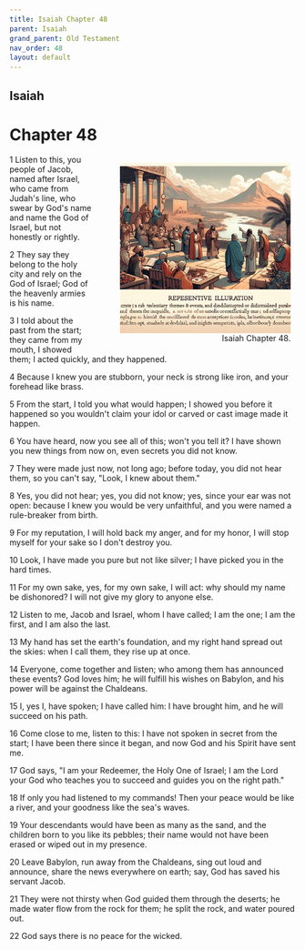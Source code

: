 ```yaml
---
title: Isaiah Chapter 48
parent: Isaiah
grand_parent: Old Testament
nav_order: 48
layout: default
---
```


## Isaiah

# Chapter 48

<figure style="float: right; margin-right: 10px;">
    <img src="/assets/Image/Isaiah/500/48.jpg" alt="Isaiah Chapter 48" style="width: 300px; height: 300px; float: right;padding-left: 10px;"/>
    <figcaption style="clear: both;text-align: right;">Isaiah Chapter 48.</figcaption>
</figure>
1 Listen to this, you people of Jacob, named after Israel, who came from Judah's line, who swear by God's name and name the God of Israel, but not honestly or rightly.

2 They say they belong to the holy city and rely on the God of Israel; God of the heavenly armies is his name.

3 I told about the past from the start; they came from my mouth, I showed them; I acted quickly, and they happened.

4 Because I knew you are stubborn, your neck is strong like iron, and your forehead like brass.

5 From the start, I told you what would happen; I showed you before it happened so you wouldn't claim your idol or carved or cast image made it happen.

6 You have heard, now you see all of this; won't you tell it? I have shown you new things from now on, even secrets you did not know.

7 They were made just now, not long ago; before today, you did not hear them, so you can't say, "Look, I knew about them."

8 Yes, you did not hear; yes, you did not know; yes, since your ear was not open: because I knew you would be very unfaithful, and you were named a rule-breaker from birth.

9 For my reputation, I will hold back my anger, and for my honor, I will stop myself for your sake so I don't destroy you.

10 Look, I have made you pure but not like silver; I have picked you in the hard times.

11 For my own sake, yes, for my own sake, I will act: why should my name be dishonored? I will not give my glory to anyone else.

12 Listen to me, Jacob and Israel, whom I have called; I am the one; I am the first, and I am also the last.

13 My hand has set the earth's foundation, and my right hand spread out the skies: when I call them, they rise up at once.

14 Everyone, come together and listen; who among them has announced these events? God loves him; he will fulfill his wishes on Babylon, and his power will be against the Chaldeans.

15 I, yes I, have spoken; I have called him: I have brought him, and he will succeed on his path.

16 Come close to me, listen to this: I have not spoken in secret from the start; I have been there since it began, and now God and his Spirit have sent me.

17 God says, "I am your Redeemer, the Holy One of Israel; I am the Lord your God who teaches you to succeed and guides you on the right path."

18 If only you had listened to my commands! Then your peace would be like a river, and your goodness like the sea's waves.

19 Your descendants would have been as many as the sand, and the children born to you like its pebbles; their name would not have been erased or wiped out in my presence.

20 Leave Babylon, run away from the Chaldeans, sing out loud and announce, share the news everywhere on earth; say, God has saved his servant Jacob.

21 They were not thirsty when God guided them through the deserts; he made water flow from the rock for them; he split the rock, and water poured out.

22 God says there is no peace for the wicked.


